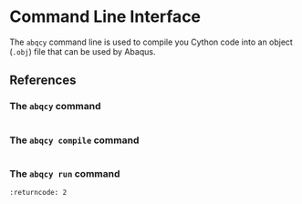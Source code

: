 # Command Line Interface

The `abqcy` command line is used to compile you Cython code into an object (`.obj`) file that can be used by Abaqus.

## References

### The `abqcy` command

```{command-output} abqcy
```

### The `abqcy compile` command

```{command-output} abqcy compile --help
```

### The `abqcy run` command

```{command-output} abqcy run --help
:returncode: 2
```
